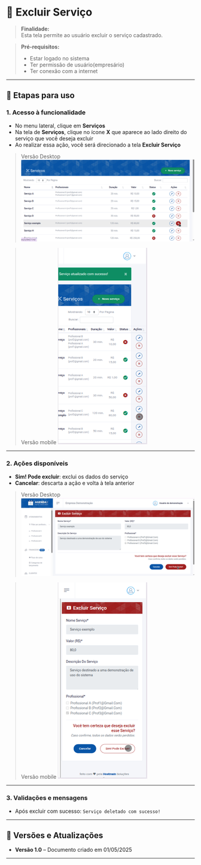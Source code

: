 # 📘 Excluir Serviço

> **Finalidade:**  
> Esta tela permite ao usuário excluir o serviço cadastrado.

> **Pré-requisitos:**    
> - Estar logado no sistema  
> - Ter permissão de usuário(empresário) 
> - Ter conexão com a internet

---

## 🧭 Etapas para uso

### 1. Acesso à funcionalidade 
- No menu lateral, clique em **Serviços**
- Na tela de **Serviços**, clique no ícone **X** que aparece ao lado direito do serviço que você deseja excluir
- Ao realizar essa ação, você será direcionado a tela **Excluir Serviço**

> Versão Desktop
![Alt text](img/Desktop/excluir_servico_parte1.png)

> Versão mobile
![Alt text](img/Mobile/excluir_servico_parte1.png)

---

### 2. Ações disponíveis 
- **Sim! Pode excluir**: exclui os dados do serviço 
- **Cancelar**: descarta a ação e volta à tela anterior  


> Versão Desktop
![Alt text](img/Desktop/excluir_servico_parte2.png)

> Versão mobile
![Alt text](img/Mobile/excluir_servico_parte2.png)

---

### 3. Validações e mensagens
- Após excluir com sucesso: `Serviço deletado com sucesso!`  

---

## 🔄 Versões e Atualizações

- **Versão 1.0** – Documento criado em 01/05/2025

---
